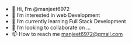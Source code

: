 - 👋 Hi, I’m @manjeet6972
- 👀 I’m interested in web Development
- 🌱 I’m currently learning Full Stack Development
- 💞️ I’m looking to collaborate on ...
- 📫 How to reach me manjeet6972@gmail.com

<!---
manjeet6972/manjeet6972 is a ✨ special ✨ repository because its `README.md` (this file) appears on your GitHub profile.
You can click the Preview link to take a look at your changes.
--->
